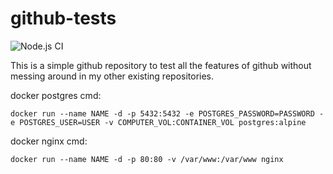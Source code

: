 # github-tests

![Node.js CI](https://github.com/JeremyGillard/github-tests/workflows/Node.js%20CI/badge.svg)

This is a simple github repository to test all the features of github without messing around in my other existing repositories.

docker postgres cmd: 
```
docker run --name NAME -d -p 5432:5432 -e POSTGRES_PASSWORD=PASSWORD -e POSTGRES_USER=USER -v COMPUTER_VOL:CONTAINER_VOL postgres:alpine
```

docker nginx cmd:
```
docker run --name NAME -d -p 80:80 -v /var/www:/var/www nginx
```
